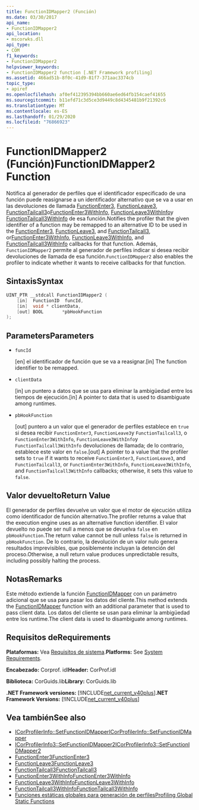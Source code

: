 ```yaml
---
title: FunctionIDMapper2 (Función)
ms.date: 03/30/2017
api_name:
- FunctionIDMapper2
api_location:
- mscorwks.dll
api_type:
- COM
f1_keywords:
- FunctionIDMapper2
helpviewer_keywords:
- FunctionIDMapper2 function [.NET Framework profiling]
ms.assetid: 466ad51b-8f0c-41d9-81f7-371aac3374cb
topic_type:
- apiref
ms.openlocfilehash: af0ef412395394bb660ae6ed64fb154caef41655
ms.sourcegitcommit: b11efd71c3d5ce3d9449c8d4345481b9f21392c6
ms.translationtype: MT
ms.contentlocale: es-ES
ms.lasthandoff: 01/29/2020
ms.locfileid: "76866923"
---
```

# <a name="functionidmapper2-function"></a><span data-ttu-id="13df1-102">FunctionIDMapper2 (Función)</span><span class="sxs-lookup"><span data-stu-id="13df1-102">FunctionIDMapper2 Function</span></span>
<span data-ttu-id="13df1-103">Notifica al generador de perfiles que el identificador especificado de una función puede reasignarse a un identificador alternativo que se va a usar en las devoluciones de llamada [FunctionEnter3](functionenter3-function.md), [FunctionLeave3](functionleave3-function.md), [FunctionTailcall3](functiontailcall3-function.md)o[FunctionEnter3WithInfo](functionenter3withinfo-function.md), [FunctionLeave3WithInfo](functionleave3withinfo-function.md)y [FunctionTailcall3WithInfo](functiontailcall3withinfo-function.md) de esa función.</span><span class="sxs-lookup"><span data-stu-id="13df1-103">Notifies the profiler that the given identifier of a function may be remapped to an alternative ID to be used in the [FunctionEnter3](functionenter3-function.md), [FunctionLeave3](functionleave3-function.md), and [FunctionTailcall3](functiontailcall3-function.md), or[FunctionEnter3WithInfo](functionenter3withinfo-function.md), [FunctionLeave3WithInfo](functionleave3withinfo-function.md), and [FunctionTailcall3WithInfo](functiontailcall3withinfo-function.md) callbacks for that function.</span></span> <span data-ttu-id="13df1-104">Además, `FunctionIDMapper2` permite al generador de perfiles indicar si desea recibir devoluciones de llamada de esa función.</span><span class="sxs-lookup"><span data-stu-id="13df1-104">`FunctionIDMapper2` also enables the profiler to indicate whether it wants to receive callbacks for that function.</span></span>  
  
## <a name="syntax"></a><span data-ttu-id="13df1-105">Sintaxis</span><span class="sxs-lookup"><span data-stu-id="13df1-105">Syntax</span></span>  
  
```cpp  
UINT_PTR __stdcall FunctionIDMapper2 (  
    [in]  FunctionID  funcId,  
    [in]  void * clientData,  
    [out] BOOL       *pbHookFunction  
);  
```  
  
## <a name="parameters"></a><span data-ttu-id="13df1-106">Parameters</span><span class="sxs-lookup"><span data-stu-id="13df1-106">Parameters</span></span>

- `funcId`

  <span data-ttu-id="13df1-107">\[en] el identificador de función que se va a reasignar.</span><span class="sxs-lookup"><span data-stu-id="13df1-107">\[in] The function identifier to be remapped.</span></span>

- `clientData`

  <span data-ttu-id="13df1-108">\[in] un puntero a datos que se usa para eliminar la ambigüedad entre los tiempos de ejecución.</span><span class="sxs-lookup"><span data-stu-id="13df1-108">\[in] A pointer to data that is used to disambiguate among runtimes.</span></span>

- `pbHookFunction`

  <span data-ttu-id="13df1-109">\[out] puntero a un valor que el generador de perfiles establece en `true` si desea recibir `FunctionEnter3`, `FunctionLeave3`y `FunctionTailcall3`, o `FunctionEnter3WithInfo`, `FunctionLeave3WithInfo`y `FunctionTailcall3WithInfo` devoluciones de llamada; de lo contrario, establece este valor en `false`.</span><span class="sxs-lookup"><span data-stu-id="13df1-109">\[out] A pointer to a value that the profiler sets to `true` if it wants to receive `FunctionEnter3`, `FunctionLeave3`, and `FunctionTailcall3`, or `FunctionEnter3WithInfo`, `FunctionLeave3WithInfo`, and `FunctionTailcall3WithInfo` callbacks; otherwise, it sets this value to `false`.</span></span>

## <a name="return-value"></a><span data-ttu-id="13df1-110">Valor devuelto</span><span class="sxs-lookup"><span data-stu-id="13df1-110">Return Value</span></span>  
 <span data-ttu-id="13df1-111">El generador de perfiles devuelve un valor que el motor de ejecución utiliza como identificador de función alternativo.</span><span class="sxs-lookup"><span data-stu-id="13df1-111">The profiler returns a value that the execution engine uses as an alternative function identifier.</span></span> <span data-ttu-id="13df1-112">El valor devuelto no puede ser null a menos que se devuelva `false` en `pbHookFunction`.</span><span class="sxs-lookup"><span data-stu-id="13df1-112">The return value cannot be null unless `false` is returned in `pbHookFunction`.</span></span> <span data-ttu-id="13df1-113">De lo contrario, la devolución de un valor nulo genera resultados imprevisibles, que posiblemente incluyan la detención del proceso.</span><span class="sxs-lookup"><span data-stu-id="13df1-113">Otherwise, a null return value produces unpredictable results, including possibly halting the process.</span></span>  
  
## <a name="remarks"></a><span data-ttu-id="13df1-114">Notas</span><span class="sxs-lookup"><span data-stu-id="13df1-114">Remarks</span></span>  
 <span data-ttu-id="13df1-115">Este método extiende la función [FunctionIDMapper](functionidmapper-function.md) con un parámetro adicional que se usa para pasar los datos del cliente.</span><span class="sxs-lookup"><span data-stu-id="13df1-115">This method extends the [FunctionIDMapper](functionidmapper-function.md) function with an additional parameter that is used to pass client data.</span></span> <span data-ttu-id="13df1-116">Los datos del cliente se usan para eliminar la ambigüedad entre los runtime.</span><span class="sxs-lookup"><span data-stu-id="13df1-116">The client data is used to disambiguate among runtimes.</span></span>  
  
## <a name="requirements"></a><span data-ttu-id="13df1-117">Requisitos de</span><span class="sxs-lookup"><span data-stu-id="13df1-117">Requirements</span></span>  
 <span data-ttu-id="13df1-118">**Plataformas:** Vea [Requisitos de sistema](../../../../docs/framework/get-started/system-requirements.md).</span><span class="sxs-lookup"><span data-stu-id="13df1-118">**Platforms:** See [System Requirements](../../../../docs/framework/get-started/system-requirements.md).</span></span>  
  
 <span data-ttu-id="13df1-119">**Encabezado:** Corprof. idl</span><span class="sxs-lookup"><span data-stu-id="13df1-119">**Header:** CorProf.idl</span></span>  
  
 <span data-ttu-id="13df1-120">**Biblioteca:** CorGuids.lib</span><span class="sxs-lookup"><span data-stu-id="13df1-120">**Library:** CorGuids.lib</span></span>  
  
 <span data-ttu-id="13df1-121">**.NET Framework versiones:** [!INCLUDE[net_current_v40plus](../../../../includes/net-current-v40plus-md.md)]</span><span class="sxs-lookup"><span data-stu-id="13df1-121">**.NET Framework Versions:** [!INCLUDE[net_current_v40plus](../../../../includes/net-current-v40plus-md.md)]</span></span>  
  
## <a name="see-also"></a><span data-ttu-id="13df1-122">Vea también</span><span class="sxs-lookup"><span data-stu-id="13df1-122">See also</span></span>

- [<span data-ttu-id="13df1-123">ICorProfilerInfo::SetFunctionIDMapper</span><span class="sxs-lookup"><span data-stu-id="13df1-123">ICorProfilerInfo::SetFunctionIDMapper</span></span>](icorprofilerinfo-setfunctionidmapper-method.md)
- [<span data-ttu-id="13df1-124">ICorProfilerInfo3::SetFunctionIDMapper2</span><span class="sxs-lookup"><span data-stu-id="13df1-124">ICorProfilerInfo3::SetFunctionIDMapper2</span></span>](icorprofilerinfo3-setfunctionidmapper2-method.md)
- [<span data-ttu-id="13df1-125">FunctionEnter3</span><span class="sxs-lookup"><span data-stu-id="13df1-125">FunctionEnter3</span></span>](functionenter3-function.md)
- [<span data-ttu-id="13df1-126">FunctionLeave3</span><span class="sxs-lookup"><span data-stu-id="13df1-126">FunctionLeave3</span></span>](functionleave3-function.md)
- [<span data-ttu-id="13df1-127">FunctionTailcall3</span><span class="sxs-lookup"><span data-stu-id="13df1-127">FunctionTailcall3</span></span>](functiontailcall3-function.md)
- [<span data-ttu-id="13df1-128">FunctionEnter3WithInfo</span><span class="sxs-lookup"><span data-stu-id="13df1-128">FunctionEnter3WithInfo</span></span>](functionenter3withinfo-function.md)
- [<span data-ttu-id="13df1-129">FunctionLeave3WithInfo</span><span class="sxs-lookup"><span data-stu-id="13df1-129">FunctionLeave3WithInfo</span></span>](functionleave3withinfo-function.md)
- [<span data-ttu-id="13df1-130">FunctionTailcall3WithInfo</span><span class="sxs-lookup"><span data-stu-id="13df1-130">FunctionTailcall3WithInfo</span></span>](functiontailcall3withinfo-function.md)
- [<span data-ttu-id="13df1-131">Funciones estáticas globales para generación de perfiles</span><span class="sxs-lookup"><span data-stu-id="13df1-131">Profiling Global Static Functions</span></span>](profiling-global-static-functions.md)
